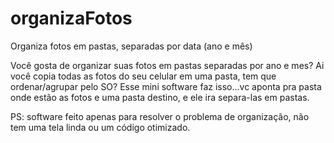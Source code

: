# organizaFotos
Organiza fotos em pastas, separadas por data (ano e mês)

Você gosta de organizar suas fotos em pastas separadas por ano e mes? Ai você copia todas as fotos do seu celular em uma pasta, tem que ordenar/agrupar pelo SO? Esse mini software faz isso...vc aponta pra pasta onde estão as fotos e uma pasta destino, e ele ira separa-las em pastas.

PS: software feito apenas para resolver o problema de organização, não tem uma tela linda ou um código otimizado.
